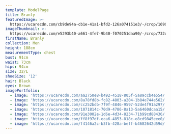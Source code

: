 ```yaml
---
template: ModelPage
title: Branly
featuredImage: >-
  https://ucarecdn.com/cb9de94a-cb1e-41a1-bfd2-126a074151e3/-/crop/1690x1142/0,144/-/preview/
imageThumbnail: >-
  https://ucarecdn.com/e5293b40-a661-4fe7-9b40-f070251daa90/-/crop/732x939/562,0/-/preview/
firstName: Branly
collection: Men
height: 188cm
measurementType: chest
bust: 91cm
waist: 73cm
hips: 94cm
size: 32/L
shoeSize: '12'
hair: Black
eyes: Brown
imagePortfolio:
  - image: 'https://ucarecdn.com/aa2750e8-b492-4518-805f-5a89ccb4e554/'
  - image: 'https://ucarecdn.com/8a78fd8b-fc82-4803-a204-1b84e744e562/'
  - image: 'https://ucarecdn.com/cc252bdb-7f9f-4846-9597-52de4f91a297/'
  - image: 'https://ucarecdn.com/1071814c-70d9-4786-8a13-5a6460dcaa15/'
  - image: 'https://ucarecdn.com/91e3002e-1d6e-4d34-8234-71b99cd88436/'
  - image: 'https://ucarecdn.com/ff8f97df-eca6-4853-818c-e8cd9845eee0/'
  - image: 'https://ucarecdn.com/f4146a2c-b3fb-428a-beff-b4682642d59d/'
---
```


